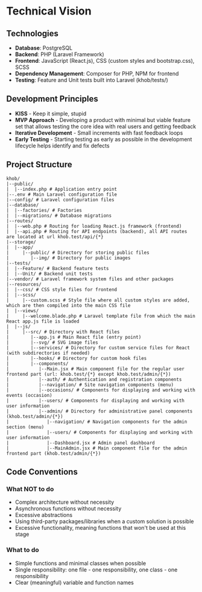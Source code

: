 # Technical Vision

## Technologies

- **Database**: PostgreSQL
- **Backend**: PHP (Laravel Framework)
- **Frontend**: JavaScript (React.js), CSS (custom styles and bootstrap.css), SCSS
- **Dependency Management**: Composer for PHP, NPM for frontend
- **Testing**: Feature and Unit tests built into Laravel (khob/tests/)

## Development Principles

- **KISS** - Keep it simple, stupid
- **MVP Approach** - Developing a product with minimal but viable feature set that allows testing the core idea with real users and getting feedback
- **Iterative Development** - Small increments with fast feedback loops
- **Early Testing** - Starting testing as early as possible in the development lifecycle helps identify and fix defects

## Project Structure

```
khob/
|--public/
|  |--index.php # Application entry point
|--.env # Main Laravel configuration file
|--config/ # Laravel configuration files
|--database/
|  |--factories/ # Factories
|  |--migrations/ # Database migrations
|--routes/
|  |--web.php # Routing for loading React.js framework (frontend)
|  |--api.php # Routing for API endpoints (backend), all API routes are located at url khob.test/api/{*}
|--storage/
|  |--app/
|     |--public/ # Directory for storing public files
|        |--img/ # Directory for public images
|--tests/
|  |--Feature/ # Backend feature tests
|  |--Unit/ # Backend unit tests
|--vendor/ # Laravel framework system files and other packages
|--resources/
|  |--css/ # CSS style files for frontend
|  |--scss/
|     |--custom.scss # Style file where all custom styles are added, which are then compiled into the main CSS file
|  |--views/
|     |--welcome.blade.php # Laravel template file from which the main React app.js file is loaded
|  |--js/
|     |--src/ # Directory with React files
|        |--app.js # Main React file (entry point)
|        |--svg/ # SVG image files
|        |--services/ # Directory for custom service files for React (with subdirectories if needed)
|        |--hooks/ # Directory for custom hook files
|        |--components/
|           |--Main.jsx # Main component file for the regular user frontend part (url: khob.test/{*} except khob.test/admin/{*})
|           |--auth/ # Authentication and registration components
|           |--navigation/ # Site navigation components (menu)
|           |--occasions/ # Components for displaying and working with events (occasion)
|           |--users/ # Components for displaying and working with user information
|           |--admin/ # Directory for administrative panel components (khob.test/admin/{*})
|              |--navigation/ # Navigation components for the admin section (menu)
|              |--users/ # Components for displaying and working with user information
|              |--Dashboard.jsx # Admin panel dashboard
|              |--MainAdmin.jsx # Main component file for the admin frontend part (khob.test/admin/{*})
```

## Code Conventions

### What NOT to do

- Complex architecture without necessity
- Asynchronous functions without necessity
- Excessive abstractions
- Using third-party packages/libraries when a custom solution is possible
- Excessive functionality, meaning functions that won't be used at this stage

### What to do

- Simple functions and minimal classes when possible
- Single responsibility: one file - one responsibility, one class - one responsibility
- Clear (meaningful) variable and function names